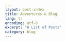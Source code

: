 ```yaml
---
layout: post-index
title: Adventures & Blog
lang: tr
encoding: utf-8
excerpt: "A List of Posts"
category: blog
---
```

